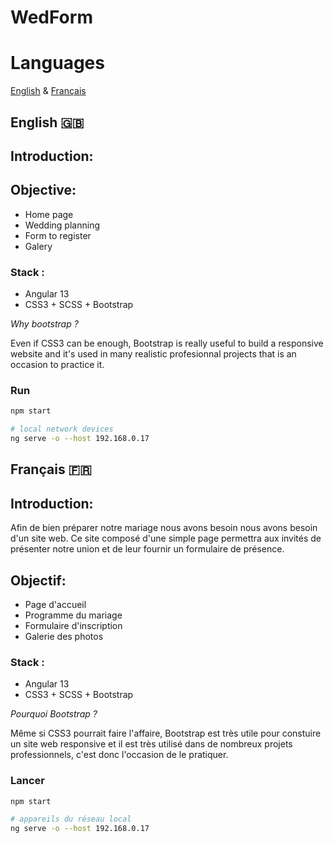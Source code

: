 # WedForm

# Languages
[English](#english-)
&
[Français](#français-)


## English 🇬🇧

## Introduction:


## Objective:
- Home page
- Wedding planning
- Form to register
- Galery


### Stack :
- Angular 13
- CSS3 + SCSS + Bootstrap


*Why bootstrap ?* </br> 

Even if CSS3 can be enough, Bootstrap is really useful to build a responsive website and it's used in many realistic profesionnal projects that is an occasion to practice it.

### Run

```bash
npm start

# local network devices
ng serve -o --host 192.168.0.17
 ```

## Français 🇫🇷


## Introduction:
<p>Afin de bien préparer notre mariage nous avons besoin nous avons besoin d'un site web. Ce site composé d'une simple page permettra aux invités de présenter notre union et de leur fournir un formulaire de présence.</p>

## Objectif:
- Page d'accueil
- Programme du mariage
- Formulaire d'inscription
- Galerie des photos


### Stack :
- Angular 13
- CSS3 + SCSS + Bootstrap


*Pourquoi Bootstrap ?* </br> 

Même si CSS3 pourrait faire l'affaire, Bootstrap est très utile pour constuire un site web responsive et il est très utilisé dans de nombreux projets professionnels, c'est donc l'occasion de le pratiquer.


### Lancer

```bash
npm start

# appareils du réseau local
ng serve -o --host 192.168.0.17
 ```